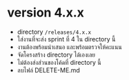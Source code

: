 # version 4.x.x

* directory `/releases/4.x.x`
* ใส่งานที่จะส่ง sprint ที่ 4 ใน directory นี้
* งานต้องพร้อมนำเสนอ และพร้อมตรวจให้คะแนน
* จัดโครงสร้าง directory ได้เองเลย
* ไม่ต้องส่งส่วนของโค้ดที่ directory นี้
* ลบไฟล์ DELETE-ME.md 